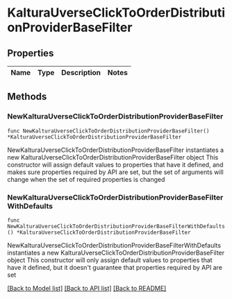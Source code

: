 # KalturaUverseClickToOrderDistributionProviderBaseFilter

## Properties

Name | Type | Description | Notes
------------ | ------------- | ------------- | -------------

## Methods

### NewKalturaUverseClickToOrderDistributionProviderBaseFilter

`func NewKalturaUverseClickToOrderDistributionProviderBaseFilter() *KalturaUverseClickToOrderDistributionProviderBaseFilter`

NewKalturaUverseClickToOrderDistributionProviderBaseFilter instantiates a new KalturaUverseClickToOrderDistributionProviderBaseFilter object
This constructor will assign default values to properties that have it defined,
and makes sure properties required by API are set, but the set of arguments
will change when the set of required properties is changed

### NewKalturaUverseClickToOrderDistributionProviderBaseFilterWithDefaults

`func NewKalturaUverseClickToOrderDistributionProviderBaseFilterWithDefaults() *KalturaUverseClickToOrderDistributionProviderBaseFilter`

NewKalturaUverseClickToOrderDistributionProviderBaseFilterWithDefaults instantiates a new KalturaUverseClickToOrderDistributionProviderBaseFilter object
This constructor will only assign default values to properties that have it defined,
but it doesn't guarantee that properties required by API are set


[[Back to Model list]](../README.md#documentation-for-models) [[Back to API list]](../README.md#documentation-for-api-endpoints) [[Back to README]](../README.md)



